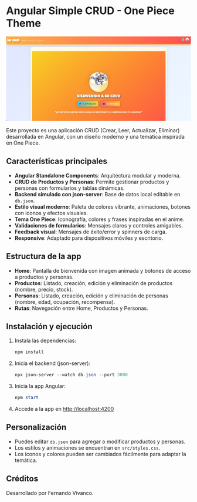 # Angular Simple CRUD - One Piece Theme

![Imagen principal del CRUD](IMAGEN%20PRINCIPAL%20DEL%20CRUD.png)

Este proyecto es una aplicación CRUD (Crear, Leer, Actualizar, Eliminar) desarrollada en Angular, con un diseño moderno y una temática inspirada en One Piece.

## Características principales

- **Angular Standalone Components**: Arquitectura modular y moderna.
- **CRUD de Productos y Personas**: Permite gestionar productos y personas con formularios y tablas dinámicas.
- **Backend simulado con json-server**: Base de datos local editable en `db.json`.
- **Estilo visual moderno**: Paleta de colores vibrante, animaciones, botones con iconos y efectos visuales.
- **Tema One Piece**: Iconografía, colores y frases inspiradas en el anime.
- **Validaciones de formularios**: Mensajes claros y controles amigables.
- **Feedback visual**: Mensajes de éxito/error y spinners de carga.
- **Responsive**: Adaptado para dispositivos móviles y escritorio.

## Estructura de la app

- **Home**: Pantalla de bienvenida con imagen animada y botones de acceso a productos y personas.
- **Productos**: Listado, creación, edición y eliminación de productos (nombre, precio, stock).
- **Personas**: Listado, creación, edición y eliminación de personas (nombre, edad, ocupación, recompensa).
- **Rutas**: Navegación entre Home, Productos y Personas.

## Instalación y ejecución

1. Instala las dependencias:
   ```powershell
   npm install
   ```
2. Inicia el backend (json-server):
   ```powershell
   npx json-server --watch db.json --port 3000
   ```
3. Inicia la app Angular:
   ```powershell
   npm start
   ```
4. Accede a la app en [http://localhost:4200](http://localhost:4200)

## Personalización

- Puedes editar `db.json` para agregar o modificar productos y personas.
- Los estilos y animaciones se encuentran en `src/styles.css`.
- Los iconos y colores pueden ser cambiados fácilmente para adaptar la temática.

## Créditos

Desarrollado por Fernando Vivanco.
